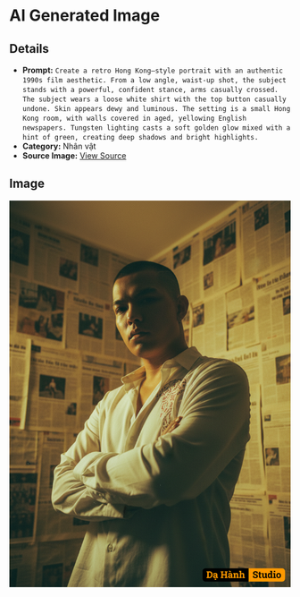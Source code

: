 # AI Generated Image

## Details
- **Prompt:** `Create a retro Hong Kong–style portrait with an authentic 1990s film aesthetic. From a low angle, waist-up shot, the subject stands with a powerful, confident stance, arms casually crossed. The subject wears a loose white shirt with the top button casually undone. Skin appears dewy and luminous. The setting is a small Hong Kong room, with walls covered in aged, yellowing English newspapers. Tungsten lighting casts a soft golden glow mixed with a hint of green, creating deep shadows and bright highlights.`
- **Category:** Nhân vật
- **Source Image:** [View Source](https://raw.githubusercontent.com/lenzcomvth/ImageLibrary/main/Male.png)

## Image
![AI Generated Image](./image-2025-10-03T15-38-34-358Z.png)